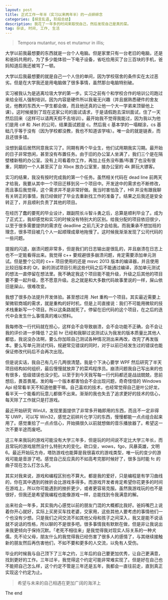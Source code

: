 ```yaml
---
layout: post
title: 正式工作一年半（实习以来两年半）的一点碎碎念
categories: [胡言乱语, 阶段总结]
description: 我花了一年多的时间来取悦自己，然后发现自己是真的菜。
tag: 杂谈, 时间, 工作, 生活
---
```


> Tempora mutantur, nos et mutamur in illis;

大学以前我最想要的东西就是一台个人电脑。但是家里只有一台老旧的电脑，还是和爸妈共用的，为了多少能体验一下电子设备，省吃俭用买了台三百块的手机，爸妈知道后我还被骂了一顿。

大学以后我最想要的就是自己一个人住的单间，因为学校宿舍的条件实在太过恶劣。但是在大学我还是用电脑做了很多事情，虽然那台电脑特别破。

实习被我认为是逃离垃圾大学的第一步。实习之前有个和学校合作的培训公司跑过来给全班人强制培训，因为内容是硬件所以我毫无兴趣（并且据熟悉硬件的舍友说，他教的东西大一学生都会做，而且他还真的让他一个大一学弟来顶替他上课）。这时候接到了现在这家公司的面试请求，于是请假跑去深圳面试，住了一天然后回来（这样可以请两天假不去培训）。最开始我不觉得我能过，因为我以为他们是用 c# 和 .Net 的公司，结果面试题是 c。然后我 c 基本学的一塌糊涂，cs 基础几乎等于没有（因为学校都没教，我也不知道该学啥）。唯一会的就是链表，而且还很多错。

没想到最后居然同意我实习了。同期有两个毕业生，他们试用期我实习期。最开始的日子非常悠闲，甚至没有布置任务。由于旧的办公室人坐满了，我们三个是在隔壁楼新租的办公室。没有上司看着你工作，再加上任务没布置/布置了也没有很重，同期的一个人甚至买了台 Xbox 放办公室里，接办公室的 4k 屏玩大镖客。

实习的结果，我没有按时完成我的第一个任务。虽然相关代码在 dead line 前两天才给我，我要从其中一个项目迁移到另一个项目中。开发途中的需求也不断修改，而且事后我觉得，这个需求并不是非常好做。我当时害怕及了，HR 并没有跟我聊有关转正的事情，我已经做好了毕业去重新找工作的准备了。结果之后我还是安全转正了，并且顺利负责了其他的项目。

在经历了蠢的要死的毕业设计，跟副院长斗智斗勇之后，总算是顺利毕业了。成为了正式工，我却感觉和实习的时候没有特别大的区别。给我分配的项目依旧很少，以至于很多需要提供的需求在 deadline 之前几天才会给我。而我秉承不想加班的理念，很多项目被几个人一起顺理成章地拖慢了。这时候我渐渐发现了公司代码的一些问题。

提报的闪退，崩溃问题非常多，但是我们的日志输出是很乱的，并且崩溃在日志上也不一定能看得出来。我觉得 c++ 要规避很多崩溃问题，肯定需要添加单元测试。但是整个公司的 c++ 项目使用的还是 msvc 2013 版本的编译器，并且使用比较旧版本的 Qt，新的测试项目引用这些代码之后不能通过编译，添加单元测试的想法一直停留在想法里。我不确定我这个项目能不能升级，升级之后其他的项目要不要一起升级，愿不愿意升级。总之就是和大多数代码故事里说的一样，屎山依旧是屎山，很难改变。

我想了很多办法提升开发体验。甚至想过用 .Net 重构一个项目。其实最近需要上架微软商城的需求，就是重构的好时机，但是上司直接说：我们不可能用微软的技术栈重新写一个项目。所以这条路就死了。停留在旧代码的这个项目，在之后的迭代中会发生什么事情真的难以预料。

我每修改一行代码就在担心，这样会不会导致崩溃，会不会功能不正确，会不会让我的评价进一步降低？之前 hr 已经和我聊过说测试认为我发的版本质量比其他人都低，我说没办法啊，要么你加班自己测试各种情况测出来再改，改完了再发版本。要么写单元测试代码，规避常见错误的同时，对于以前已经发生过的错误也能保证修改代码后不会再次出现。

但是说实话，我自己有几斤几两很清楚。我是个下决心要学 WPF 然后研究了半天项目结构如何组织，最后慢慢就放弃了的菜鸡程序员。崩溃问题我自己写出来的也有很多，低级错误也没少犯。以至于到今天我写每一行代码都还是战战兢兢，思前想后，畏首畏尾。发的每一个版本都害怕会不会出现问题，奇奇怪怪的 Windows Api 经常看半天不知道他要干嘛。自己喜欢的技术，也经常觉得自己是叶公好龙，看半天一个能看的玩意儿都做不出来。渐渐的我也失去了追求更好的技术的信心，每天除了工作就只是打游戏。

最近开始研究 WinUI，发现里面提供了非常多开箱即用的东西，而且不一定非得写 UWP，可以写 Win32，感觉之前碎片化学习的东西，慢慢都能一点点组合起来用了。感觉重拾了一点点信心，开始搞很久以前就想做的音乐播放器了。希望这一次不要半途而废吧。

这三年来我玩的游戏可能没有大学三年多，但是玩的时间说不定比大学三年长，而且常玩的游戏居然没什么特别大的变化。砍口垒，wows，fgo，风暴英雄，文明6。最近开始玩方舟，塔防游戏也能算是我很喜欢的游戏类型，唯一玩的变少的游戏可能是音游了吧。感觉自己反应真的不如高考完那时候好了，很多当时能 fc 的曲子现在怎么打怎么死。

其实对我来说，游戏和编程区别也不算大。都是我的爱好，只是编程是有学习曲线的，你在其中遇到的挫折会比游戏多得多。而游戏开发者肯定希望你花更多的时间在游戏上，所以你可能遇到的挫折更少，或者更容易克服。虽然我游戏玩的也不是很好，但我还是希望我编程也能像游戏一样，总能找到令我满意的解。

出来社会一年多，其实我内心感觉以前的朋友门混的大概都比我好。爸妈嘴巴上说着你开心就好，实际上买房买车找老婆，交家用，这些其他人要考虑的事情他们一个也没有少想。只是我们之间交流不如其他父母和孩子之间深入，我又是能不说话就不说话的性格，所以聊的不是很多吧。很多事情我有默默在做，但是非让我说出来我更倾向于保持沉默。「老死不相往来」是我觉得我对现实人际关系的一种犬儒。先不论父母，朋友什么的我觉得我已经伤害了很多人的感情了，与其继续接触新的朋友然后再伤害他们，不如不要和更多的人交流，以免有人受伤。

毕业的时候我与自己顶下了三年之约，三年后的自己要更加优秀，让自己更满意，找到更好的工作。三年过半，我觉得这个约定可能非常难实现了。但是好在自己也不能把自己怎么样，这个约定不管是三年还是五年，我都会一直往前走，直到真正实现这个约定为止。

> 希望与未来的自己相遇在更加广阔的海洋上

The end
